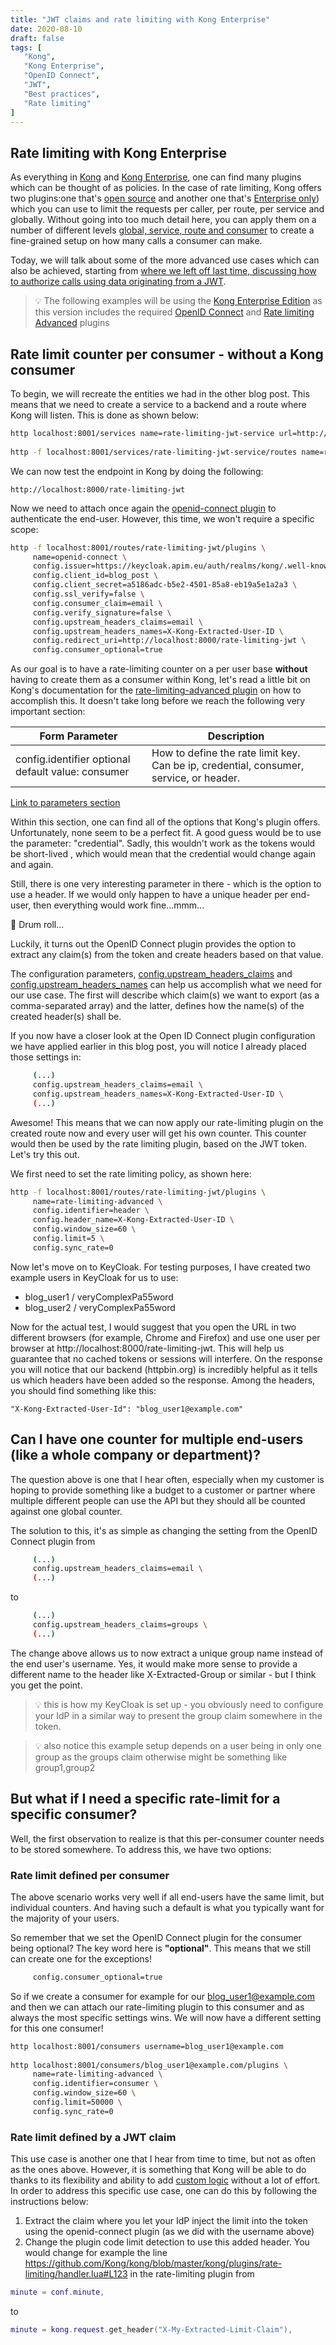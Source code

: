 ```yaml
---
title: "JWT claims and rate limiting with Kong Enterprise"
date: 2020-08-10
draft: false
tags: [
   "Kong",
   "Kong Enterprise",
   "OpenID Connect",
   "JWT",
   "Best practices",
   "Rate limiting"
]
---
```

## Rate limiting with Kong Enterprise
 
As everything in [Kong](https://konghq.com) and [Kong Enterprise](https://konghq.com/products/kong-enterprise), one can find many plugins which can be thought of as policies. In the case of rate limiting, Kong offers two  plugins:one that's  [open source](https://docs.konghq.com/hub/kong-inc/rate-limiting/) and another one that's [Enterprise only](https://docs.konghq.com/hub/kong-inc/rate-limiting-advanced/)) which you can use to limit the requests per caller, per route, per service and globally. Without going into too much detail here, you can apply them on a number of different levels [global, service, route and consumer](https://docs.konghq.com/2.1.x/admin-api/#precedence) to create a fine-grained setup on how many calls a consumer can make.
 
Today, we will talk about some of the more advanced use cases which can also be achieved, starting from [where we left off last time, discussing how to authorize calls using data originating from a JWT](/blog/20200128_kong_openid_connect_the_right_way/).
 
> :bulb: The following examples will be using the [Kong Enterprise Edition](https://docs.konghq.com/enterprise/) as this version includes the required [OpenID Connect](https://docs.konghq.com/hub/kong-inc/openid-connect/) and [Rate limiting Advanced](https://docs.konghq.com/hub/kong-inc/rate-limiting-advanced/) plugins
 
## Rate limit counter per consumer - without a Kong consumer
 
To begin,  we will recreate the entities we had in the other blog post. This means that we need to create  a service to a backend and a route where Kong will listen. This is done as shown below:
 
``` bash
http localhost:8001/services name=rate-limiting-jwt-service url=http://httpbin.org/anything
 
http -f localhost:8001/services/rate-limiting-jwt-service/routes name=rate-limiting-jwt paths=/rate-limiting-jwt
```
 
We can now test the endpoint in Kong by doing the following:
 
``` http
http://localhost:8000/rate-limiting-jwt
```
 
Now we need to attach once again the [openid-connect plugin](https://docs.konghq.com/hub/kong-inc/openid-connect/) to authenticate the end-user. However, this time, we won't require a specific scope:
 
``` bash
http -f localhost:8001/routes/rate-limiting-jwt/plugins \
     name=openid-connect \
     config.issuer=https://keycloak.apim.eu/auth/realms/kong/.well-known/openid-configuration \
     config.client_id=blog_post \
     config.client_secret=a5186adc-b5e2-4501-85a8-eb19a5e1a2a3 \
     config.ssl_verify=false \
     config.consumer_claim=email \
     config.verify_signature=false \
     config.upstream_headers_claims=email \
     config.upstream_headers_names=X-Kong-Extracted-User-ID \
     config.redirect_uri=http://localhost:8000/rate-limiting-jwt \
     config.consumer_optional=true
```
 
As our goal is to have a rate-limiting counter on a per user base **without** having to create them as a consumer within Kong, let's read a little bit on Kong's documentation for the [rate-limiting-advanced plugin](https://docs.konghq.com/hub/kong-inc/rate-limiting-advanced/) on how to accomplish this. It doesn't take long before we reach the following very important section:
 
| Form Parameter | Description |
|---|---|
| config.identifier optional default value: consumer | How to define the rate limit key. Can be ip, credential, consumer, service, or header. |
 
[Link to parameters section](https://docs.konghq.com/hub/kong-inc/rate-limiting-advanced/#parameters)
 
Within this section, one can find all of the options that Kong's plugin offers. Unfortunately, none seem to be a perfect fit. A good guess would be to use the parameter: "credential". Sadly, this wouldn't work as the tokens would be short-lived , which would mean that the credential would change again and again.
 
Still, there is one very interesting parameter in there - which is the option to use a header. If we would only happen to have a unique header per end-user, then everything would  work fine...mmm...
 
🥁 Drum roll...
 
Luckily, it turns out the OpenID Connect plugin provides the option to extract any claim(s) from the token and create headers based on that value.
 
The configuration parameters, [config.upstream_headers_claims](https://docs.konghq.com/hub/kong-inc/openid-connect/#configupstream_headers_claims) and [config.upstream_headers_names](https://docs.konghq.com/hub/kong-inc/openid-connect/#configupstream_headers_names) can help us accomplish what we need for our use case. The first will describe which claim(s) we want to export (as a comma-separated array) and the latter, defines how the name(s) of the created header(s) shall be.
 
If you now have a closer look at the Open ID Connect plugin configuration we have applied earlier in this blog post, you will notice I already placed those settings in:
 
``` bash
     (...)
     config.upstream_headers_claims=email \
     config.upstream_headers_names=X-Kong-Extracted-User-ID \
     (...)
```
 
Awesome! This means that we can now apply our rate-limiting plugin on the created route now and every user will get his own counter. This counter would then be used by the rate limiting plugin, based on the JWT token. Let's try this out.
 
We first need to set the rate limiting policy, as shown here:
 
``` bash
http -f localhost:8001/routes/rate-limiting-jwt/plugins \
     name=rate-limiting-advanced \
     config.identifier=header \
     config.header_name=X-Kong-Extracted-User-ID \
     config.window_size=60 \
     config.limit=5 \
     config.sync_rate=0
```
 
Now let's move on to KeyCloak. For testing purposes, I have created two example users in KeyCloak for us to use:
 
* blog_user1 / veryComplexPa55word
* blog_user2 / veryComplexPa55word
 
Now for the actual test, I would suggest that you open the URL in two different browsers (for example, Chrome and Firefox) and use one user per browser at http://localhost:8000/rate-limiting-jwt. This will help us guarantee that no cached tokens or sessions will interfere. On the response you will notice that our backend (httpbin.org) is incredibly helpful as it tells us which headers have been added so the response. Among the headers, you should find something like this: 
 
``` http
"X-Kong-Extracted-User-Id": "blog_user1@example.com"
```
 
## Can I have one counter for multiple end-users (like a whole company or department)?
 
The question above is one that I hear often, especially when my customer is hoping  to provide something like a budget to a customer or partner where multiple different people can use the API but they should all be counted against one global counter.
 
The solution to this, it's as simple as changing the setting from the OpenID Connect plugin from
 
``` bash
     (...)
     config.upstream_headers_claims=email \
     (...)
```
 
to
 
``` bash
     (...)
     config.upstream_headers_claims=groups \
     (...)
```
 
The change above allows us to now extract a unique group name instead of the end user's username. Yes, it would make more sense to provide a different name to the header like X-Extracted-Group or similar - but I think you get the point.
 
> :bulb: this is how my KeyCloak is set up - you obviously need to configure your IdP in a similar way to present the group claim somewhere in the token.
 
> :bulb: also notice this example setup depends on a user being in only one group as the groups claim otherwise might be something like group1,group2
 
## But what if I need a specific rate-limit for a specific consumer?
 
Well, the first observation to realize is that this per-consumer counter needs to be stored somewhere. To address this, we have two options:
 
### Rate limit defined per consumer
 
The above scenario works very well if all end-users have the same limit, but individual counters. And having such a default is what you typically want for the majority of your users.
 
So remember that we set the OpenID Connect plugin for the consumer being optional? The key word here is **"optional"**. This means that we still can create one for the exceptions!
 
``` bash
     config.consumer_optional=true
```
 
So if we create a consumer for example for our blog_user1@example.com and then we can attach our rate-limiting plugin to this consumer and as always the most specific settings wins. We will now have a different setting for this one consumer!
 
``` bash
http localhost:8001/consumers username=blog_user1@example.com
 
http localhost:8001/consumers/blog_user1@example.com/plugins \
     name=rate-limiting-advanced \
     config.identifier=consumer \
     config.window_size=60 \
     config.limit=50000 \
     config.sync_rate=0
```
 
### Rate limit defined by a JWT claim
 
This use case is another one that I hear from time to time, but not as often as the ones above. However, it is something that Kong will be able to do thanks to its flexibility and ability to add [custom logic](https://docs.konghq.com/latest/plugin-development/custom-logic/#plugins-execution-order) without a lot of effort. In order to address this specific use case, one can do this by following the instructions below:
 
1. Extract the claim where you let your IdP inject the limit into the token using the openid-connect plugin (as we did with the username above)
2. Change the plugin code limit detection to use this added header. You would change for example the line https://github.com/Kong/kong/blob/master/kong/plugins/rate-limiting/handler.lua#L123 in the rate-limiting plugin from
 
``` Lua
minute = conf.minute,
```
 
to
 
``` Lua
minute = kong.request.get_header("X-My-Extracted-Limit-Claim"),
```
 

